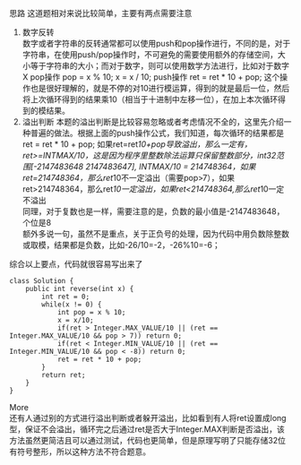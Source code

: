 思路
这道题相对来说比较简单，主要有两点需要注意
1. 数字反转    
数字或者字符串的反转通常都可以使用push和pop操作进行，不同的是，对于字符串，在使用push/pop操作时，不可避免的需要使用额外的存储空间，大小等于字符串的大小；而对于数字，则可以使用数学方法进行，比如对于数字X
pop操作
pop = x % 10;
x = x / 10;
push操作
ret = ret * 10 + pop;
这个操作也是很好理解的，就是不停的对10进行模运算，得到的就是最后一位，然后将上次循环得到的结果乘10（相当于十进制中左移一位），在加上本次循环得到的模结果。
2. 溢出判断
本题的溢出判断是比较容易忽略或者考虑情况不全的，这里先介绍一种普遍的做法。根据上面的push操作公式，我们知道，每次循环的结果都是ret = ret * 10 + pop;
如果ret=ret*10+pop导致溢出，那么一定有，ret>=INTMAX/10，这是因为程序里整数除法运算只保留整数部分，int32范围[-2147483648 2147483647], INTMAX/10 = 214748364，如果ret=214748364，那么ret*10不一定溢出（需要pop>7），如果ret>214748364，那么ret*10一定溢出，如果ret<214748364,那么ret*10一定不溢出    
同理，对于复数也是一样，需要注意的是，负数的最小值是-2147483648，个位是8    
额外多说一句，虽然不是重点，关于正负号的处理，因为代码中用负数除整数或取模，结果都是负数，比如-26/10=-2，-26%10=-6；

综合以上要点，代码就很容易写出来了

```
class Solution {
    public int reverse(int x) {
        int ret = 0;
        while(x != 0) {
            int pop = x % 10;
            x = x/10;
            if(ret > Integer.MAX_VALUE/10 || (ret == Integer.MAX_VALUE/10 && pop > 7)) return 0;
            if(ret < Integer.MIN_VALUE/10 || (ret == Integer.MIN_VALUE/10 && pop < -8)) return 0;
            ret = ret * 10 + pop;
        }
        return ret;
    }
}
```
More    
还有人通过别的方式进行溢出判断或者躲开溢出，比如看到有人将ret设置成long型，保证不会溢出，循环完之后通过ret是否大于Integer.MAX判断是否溢出，该方法虽然更简洁且可以通过测试，代码也更简单，但是原理写明了只能存储32位有符号整形，所以这种方法不符合题意。
